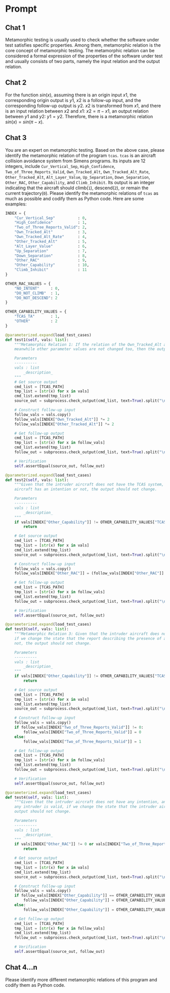 # Prompt

## Chat 1

Metamorphic testing is usually used to check whether the software under test satisfies specific properties. Among them, metamorphic relation is the core concept of metamorphic testing. The metamorphic relation can be considered a formal expression of the properties of the software under test and usually consists of two parts, namely the input relation and the output relation.

## Chat 2

For the function $sin(x)$, assuming there is an origin input $x1$, the corresponding origin output is $y1$, $x2$ is a follow-up input, and the corresponding follow-up output is $y2$. $x2$ is transformed from $x1$, and there is an input relation between $x2$ and $x1$: $x2=\pi-x1$, an output relation between $y1$ and $y2$: $y1=y2$. Therefore, there is a metamorphic relation $sin(x)=sin(\pi-x)$.

## Chat 3

You are an expert on metamorphic testing. Based on the above case, please identify the metamorphic relation of the program `tcas`. `tcas` is an aircraft collision avoidance system from Simens programs. Its inputs are 12 integers, include `Cur_Vertical_Sep`, `High_Confidence`, `Two_of_Three_Reports_Valid`, `Own_Tracked_Alt`, `Own_Tracked_Alt_Rate`, `Other_Tracked_Alt`, `Alt_Layer_Value`, `Up_Separation`, `Down_Separation`, `Other_RAC`, `Other_Capability`, and `Climb_Inhibit`. Its output is an integer indicating that the aircraft should climb(`1`), descend(`2`), or remain the current trajectory(`0`). Please identify the metamorphic relations of `tcas` as much as possible and codify them as Python code. Here are some examples:

```python
INDEX = {
    "Cur_Vertical_Sep"          : 0,
    "High_Confidence"           : 1,
    "Two_of_Three_Reports_Valid": 2,
    "Own_Tracked_Alt"           : 3,
    "Own_Tracked_Alt_Rate"      : 4,
    "Other_Tracked_Alt"         : 5,
    "Alt_Layer_Value"           : 6,
    "Up_Separation"             : 7,
    "Down_Separation"           : 8,
    "Other_RAC"                 : 9,
    "Other_Capability"          : 10,
    "Climb_Inhibit"             : 11
}

OTHER_RAC_VALUES = {
    "NO_INTENT"     : 0,
    "DO_NOT_CLIMB"  : 1,
    "DO_NOT_DESCEND": 2
}

OTHER_CAPABILITY_VALUES = {
    "TCAS_TA"       : 1,
    "OTHER"         : 2
}

@parameterized.expand(load_test_cases)
def test1(self, vals: list):
    """Metamorphic Relation 1: If the relation of the Own_Tracked_Alt and Other_Tracked_Alt is not changed,
    meanwhile other parameter values are not changed too, then the outputs of the TCAS should be the same.

    Parameters
    ----------
    vals : list
        _description_
    """
    # Get source output
    cmd_list = [TCAS_PATH]
    tmp_list = [str(x) for x in vals]
    cmd_list.extend(tmp_list)
    source_out = subprocess.check_output(cmd_list, text=True).split("\n")

    # Construct follow-up input
    follow_vals = vals.copy()
    follow_vals[INDEX["Own_Tracked_Alt"]] *= 2
    follow_vals[INDEX["Other_Tracked_Alt"]] *= 2

    # Get follow-up output
    cmd_list = [TCAS_PATH]
    tmp_list = [str(x) for x in follow_vals]
    cmd_list.extend(tmp_list)
    follow_out = subprocess.check_output(cmd_list, text=True).split("\n")

    # Verification
    self.assertEqual(source_out, follow_out)

@parameterized.expand(load_test_cases)
def test2(self, vals: list):
    """Given that the intruder aircraft does not have the TCAS system, if we change the state that the intruder
    aircraft has an intention or not, the output should not change.

    Parameters
    ----------
    vals : list
        _description_
    """
    if vals[INDEX["Other_Capability"]] != OTHER_CAPABILITY_VALUES["TCAS_TA"]:
        return

    # Get source output
    cmd_list = [TCAS_PATH]
    tmp_list = [str(x) for x in vals]
    cmd_list.extend(tmp_list)
    source_out = subprocess.check_output(cmd_list, text=True).split("\n")

    # Construct follow-up input
    follow_vals = vals.copy()
    follow_vals[INDEX["Other_RAC"]] = (follow_vals[INDEX["Other_RAC"]] + 1) % len(OTHER_RAC_VALUES)

    # Get follow-up output
    cmd_list = [TCAS_PATH]
    tmp_list = [str(x) for x in follow_vals]
    cmd_list.extend(tmp_list)
    follow_out = subprocess.check_output(cmd_list, text=True).split("\n")

    # Verification
    self.assertEqual(source_out, follow_out)

@parameterized.expand(load_test_cases)
def test3(self, vals: list):
    """Metamorphic Relation 3: Given that the intruder aircraft does not have the TCAS system,
    if we change the state that the report describing the presence of any intruder is valid or
    not, the output should not change.

    Parameters
    ----------
    vals : list
        _description_
    """
    if vals[INDEX["Other_Capability"]] != OTHER_CAPABILITY_VALUES["TCAS_TA"]:
        return

    # Get source output
    cmd_list = [TCAS_PATH]
    tmp_list = [str(x) for x in vals]
    cmd_list.extend(tmp_list)
    source_out = subprocess.check_output(cmd_list, text=True).split("\n")

    # Construct follow-up input
    follow_vals = vals.copy()
    if follow_vals[INDEX["Two_of_Three_Reports_Valid"]] != 0:
        follow_vals[INDEX["Two_of_Three_Reports_Valid"]] = 0
    else:
        follow_vals[INDEX["Two_of_Three_Reports_Valid"]] = 1

    # Get follow-up output
    cmd_list = [TCAS_PATH]
    tmp_list = [str(x) for x in follow_vals]
    cmd_list.extend(tmp_list)
    follow_out = subprocess.check_output(cmd_list, text=True).split("\n")

    # Verification
    self.assertEqual(source_out, follow_out)

@parameterized.expand(load_test_cases)
def test4(self, vals: list):
    """Given that the intruder aircraft does not have any intention, and the report describing the presence of
    any intruder is valid, if we change the state that the intruder aircraft has the TCAS system or not, the
    output should not change.

    Parameters
    ----------
    vals : list
        _description_
    """
    if vals[INDEX["Other_RAC"]] != 0 or vals[INDEX["Two_of_Three_Reports_Valid"]] != 1:
        return

    # Get source output
    cmd_list = [TCAS_PATH]
    tmp_list = [str(x) for x in vals]
    cmd_list.extend(tmp_list)
    source_out = subprocess.check_output(cmd_list, text=True).split("\n")

    # Construct follow-up input
    follow_vals = vals.copy()
    if follow_vals[INDEX["Other_Capability"]] == OTHER_CAPABILITY_VALUES["OTHER"]:
        follow_vals[INDEX["Other_Capability"]] = OTHER_CAPABILITY_VALUES["TCAS_TA"]
    else:
        follow_vals[INDEX["Other_Capability"]] = OTHER_CAPABILITY_VALUES["OTHER"]

    # Get follow-up output
    cmd_list = [TCAS_PATH]
    tmp_list = [str(x) for x in follow_vals]
    cmd_list.extend(tmp_list)
    follow_out = subprocess.check_output(cmd_list, text=True).split("\n")

    # Verification
    self.assertEqual(source_out, follow_out)
```

## Chat 4...n

Please identify more different metamorphic relations of this program and codify them as Python code.